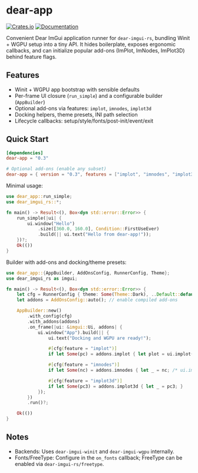 # dear-app

[![Crates.io](https://img.shields.io/crates/v/dear-app.svg)](https://crates.io/crates/dear-app)
[![Documentation](https://docs.rs/dear-app/badge.svg)](https://docs.rs/dear-app)

Convenient Dear ImGui application runner for `dear-imgui-rs`, bundling Winit + WGPU setup into a tiny API. It hides boilerplate, exposes ergonomic callbacks, and can initialize popular add-ons (ImPlot, ImNodes, ImPlot3D) behind feature flags.

## Features

- Winit + WGPU app bootstrap with sensible defaults
- Per-frame UI closure (`run_simple`) and a configurable builder (`AppBuilder`)
- Optional add-ons via features: `implot`, `imnodes`, `implot3d`
- Docking helpers, theme presets, INI path selection
- Lifecycle callbacks: setup/style/fonts/post-init/event/exit

## Quick Start

```toml
[dependencies]
dear-app = "0.3"

# Optional add-ons (enable any subset)
dear-app = { version = "0.3", features = ["implot", "imnodes", "implot3d"] }
```

Minimal usage:

```rust
use dear_app::run_simple;
use dear_imgui_rs::*;

fn main() -> Result<(), Box<dyn std::error::Error>> {
    run_simple(|ui| {
        ui.window("Hello")
            .size([360.0, 160.0], Condition::FirstUseEver)
            .build(|| ui.text("Hello from dear-app!"));
    })?;
    Ok(())
}
```

Builder with add-ons and docking/theme presets:

```rust
use dear_app::{AppBuilder, AddOnsConfig, RunnerConfig, Theme};
use dear_imgui_rs as imgui;

fn main() -> Result<(), Box<dyn std::error::Error>> {
    let cfg = RunnerConfig { theme: Some(Theme::Dark), ..Default::default() };
    let addons = AddOnsConfig::auto(); // enable compiled add-ons

    AppBuilder::new()
        .with_config(cfg)
        .with_addons(addons)
        .on_frame(|ui: &imgui::Ui, addons| {
            ui.window("App").build(|| {
                ui.text("Docking and WGPU are ready!");

                #[cfg(feature = "implot")]
                if let Some(pc) = addons.implot { let plot = ui.implot(pc); let _ = plot; }

                #[cfg(feature = "imnodes")]
                if let Some(nc) = addons.imnodes { let _ = nc; /* ui.imnodes(nc) ... */ }

                #[cfg(feature = "implot3d")]
                if let Some(pc3) = addons.implot3d { let _ = pc3; }
            });
        })
        .run()?;

    Ok(())
}
```

## Notes

- Backends: Uses `dear-imgui-winit` and `dear-imgui-wgpu` internally.
- Fonts/FreeType: Configure in the `on_fonts` callback; FreeType can be enabled via `dear-imgui-rs/freetype`.

